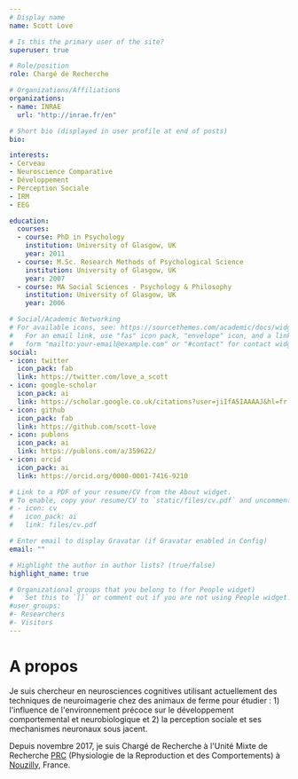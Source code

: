 ```yaml
---
# Display name
name: Scott Love

# Is this the primary user of the site?
superuser: true

# Role/position
role: Chargé de Recherche

# Organizations/Affiliations
organizations:
- name: INRAE
  url: "http://inrae.fr/en"

# Short bio (displayed in user profile at end of posts)
bio:

interests:
- Cerveau
- Neuroscience Comparative
- Développement
- Perception Sociale
- IRM
- EEG

education:
  courses:
  - course: PhD in Psychology
    institution: University of Glasgow, UK
    year: 2011
  - course: M.Sc. Research Methods of Psychological Science
    institution: University of Glasgow, UK
    year: 2007
  - course: MA Social Sciences - Psychology & Philosophy
    institution: University of Glasgow, UK
    year: 2006

# Social/Academic Networking
# For available icons, see: https://sourcethemes.com/academic/docs/widgets/#icons
#   For an email link, use "fas" icon pack, "envelope" icon, and a link in the
#   form "mailto:your-email@example.com" or "#contact" for contact widget.
social:
- icon: twitter
  icon_pack: fab
  link: https://twitter.com/love_a_scott
- icon: google-scholar
  icon_pack: ai
  link: https://scholar.google.co.uk/citations?user=jiIfA5IAAAAJ&hl=fr
- icon: github
  icon_pack: fab
  link: https://github.com/scott-love
- icon: publons
  icon_pack: ai
  link: https://publons.com/a/359622/
- icon: orcid
  icon_pack: ai
  link: https://orcid.org/0000-0001-7416-9210

# Link to a PDF of your resume/CV from the About widget.
# To enable, copy your resume/CV to `static/files/cv.pdf` and uncomment the lines below.  
# - icon: cv
#   icon_pack: ai
#   link: files/cv.pdf

# Enter email to display Gravatar (if Gravatar enabled in Config)
email: ""

# Highlight the author in author lists? (true/false)
highlight_name: true

# Organizational groups that you belong to (for People widget)
#   Set this to `[]` or comment out if you are not using People widget.  
#user_groups:
#- Researchers
#- Visitors
---
```


# A propos
Je suis chercheur en neurosciences cognitives utilisant actuellement des techniques de neuroimagerie chez des animaux de ferme pour étudier : 1) l'influence de l'environnement précoce sur le développement comportemental et neurobiologique et 2) la perception sociale et ses mechanismes neuronaux sous jacent.

Depuis novembre 2017, je suis Chargé de Recherche à l'Unité Mixte de Recherche [PRC](https://www6.val-de-loire.inra.fr/physiologie_reproduction_comportements) (Physiologie de la Reproduction et des Comportements) à [Nouzilly](https://www.google.com/maps/place/Inra+Centre+Val+De+Loire/@47.544757,0.782861,15z/data=!4m5!3m4!1s0x0:0xe0400dff4907150e!8m2!3d47.544757!4d0.782861), France.
